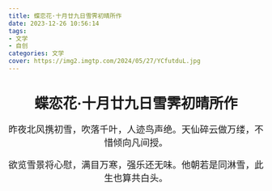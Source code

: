 ```yaml
---
title: 蝶恋花·十月廿九日雪霁初晴所作
date: 2023-12-26 10:56:14
tags:
- 文学
- 自创
categories: 文学
cover: https://img2.imgtp.com/2024/05/27/YCfutduL.jpg
---
```


# <center>蝶恋花·十月廿九日雪霁初晴所作 </center>

<center>
<font face=STSong>
<font size=4>

昨夜北风携初雪，吹落千叶，人迹鸟声绝。天仙碎云做万缕，不惜倾向凡间授。

欲览雪景将心慰，满目万寒，强乐还无味。他朝若是同淋雪，此生也算共白头。

</font>
</font>
</center>